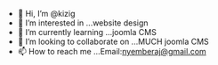 - 👋 Hi, I’m @kizig
- 👀 I’m interested in ...website design
- 🌱 I’m currently learning ...joomla CMS
- 💞️ I’m looking to collaborate on ...MUCH joomla CMS
- 📫 How to reach me ...Email:nyemberaj@gmail.com

<!---
kizig/kizig is a ✨ special ✨ repository because its `README.md` (this file) appears on your GitHub profile.
You can click the Preview link to take a look at your changes.
--->
